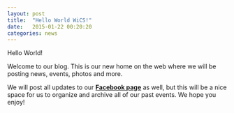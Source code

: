 ```yaml
---
layout: post
title:  "Hello World WiCS!"
date:   2015-01-22 00:20:20
categories: news
---
```


Hello World!

Welcome to our blog. This is our new home on the web where we will be posting news, events, photos and more.

We will post all updates to our [**Facebook page**][fblink] as well, but this will be a nice space for us to organize and archive all of our past events. We hope you enjoy!

[fblink]:	https://www.facebook.com/CUWICS
